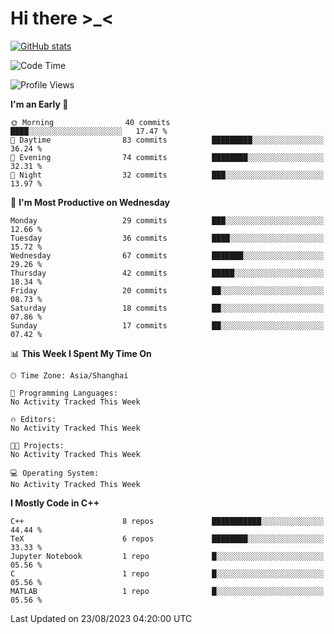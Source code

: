 # Hi there \>_<

[![GitHub stats](https://github-readme-stats.vercel.app/api?username=ARessegetesStery&show_icons=true&theme=transparent)](https://github.com/anuraghazra/github-readme-stats)

<!--START_SECTION:waka-->
![Code Time](http://img.shields.io/badge/Code%20Time-260%20hrs%2025%20mins-blue)

![Profile Views](http://img.shields.io/badge/Profile%20Views-1-blue)

**I'm an Early 🐤** 

```text
🌞 Morning                40 commits          ████░░░░░░░░░░░░░░░░░░░░░   17.47 % 
🌆 Daytime                83 commits          █████████░░░░░░░░░░░░░░░░   36.24 % 
🌃 Evening                74 commits          ████████░░░░░░░░░░░░░░░░░   32.31 % 
🌙 Night                  32 commits          ███░░░░░░░░░░░░░░░░░░░░░░   13.97 % 
```
📅 **I'm Most Productive on Wednesday** 

```text
Monday                   29 commits          ███░░░░░░░░░░░░░░░░░░░░░░   12.66 % 
Tuesday                  36 commits          ████░░░░░░░░░░░░░░░░░░░░░   15.72 % 
Wednesday                67 commits          ███████░░░░░░░░░░░░░░░░░░   29.26 % 
Thursday                 42 commits          █████░░░░░░░░░░░░░░░░░░░░   18.34 % 
Friday                   20 commits          ██░░░░░░░░░░░░░░░░░░░░░░░   08.73 % 
Saturday                 18 commits          ██░░░░░░░░░░░░░░░░░░░░░░░   07.86 % 
Sunday                   17 commits          ██░░░░░░░░░░░░░░░░░░░░░░░   07.42 % 
```


📊 **This Week I Spent My Time On** 

```text
🕑︎ Time Zone: Asia/Shanghai

💬 Programming Languages: 
No Activity Tracked This Week

🔥 Editors: 
No Activity Tracked This Week

🐱‍💻 Projects: 
No Activity Tracked This Week

💻 Operating System: 
No Activity Tracked This Week
```

**I Mostly Code in C++** 

```text
C++                      8 repos             ███████████░░░░░░░░░░░░░░   44.44 % 
TeX                      6 repos             ████████░░░░░░░░░░░░░░░░░   33.33 % 
Jupyter Notebook         1 repo              █░░░░░░░░░░░░░░░░░░░░░░░░   05.56 % 
C                        1 repo              █░░░░░░░░░░░░░░░░░░░░░░░░   05.56 % 
MATLAB                   1 repo              █░░░░░░░░░░░░░░░░░░░░░░░░   05.56 % 
```




 Last Updated on 23/08/2023 04:20:00 UTC
<!--END_SECTION:waka-->

